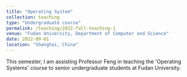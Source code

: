 ```yaml
---
title: "Operating System"
collection: teaching
type: "Undergraduate course"
permalink: /teaching/2022-fall-teaching-1
venue: "Fudan University, Department of Computer and Science"
date: 2022-09-01
location: "Shanghai, China"
---
```

This semester, I am assisting Professor Feng in teaching the 'Operating Systems' course to senior undergraduate students at Fudan University.